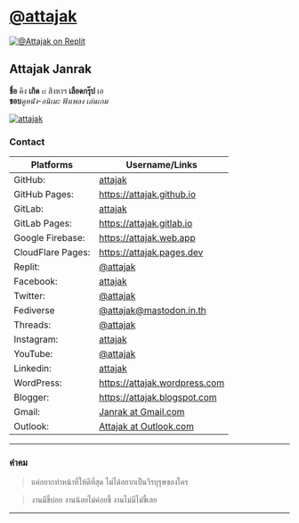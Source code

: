 # [@attajak](https://github.com/attajak)

<!-- Replit badge -->
[![@Attajak on Replit](https://replit.com/badge?caption=@Attajak%20on%20Replit)](https://replit.com/@attajak)
<!-- End Replit badge -->

## Attajak Janrak
**ชื่อ** คิง **เกิด** ๘ สิงหาฯ **เลือดกรุ๊ป** เอ  
**ชอบ**_ดูหนัง-อนิเมะ_ _ฟังเพลง_ _เล่นเกม_

[![attajak](https://attajak.github.io/assets/images/attajak.jpg)](https://attajak.github.io)

### Contact

Platforms | Username/Links
--- | ---
GitHub: | [attajak](https://github.com/attajak)
GitHub Pages: | <https://attajak.github.io>
GitLab: | [attajak](https://gitlab.com/attajak)
GitLab Pages: | <https://attajak.gitlab.io>
Google Firebase: | <https://attajak.web.app>
CloudFlare Pages: | <https://attajak.pages.dev>
Replit: | [@attajak](https://replit.com/@attajak)
Facebook: | [attajak](https://facebook.com/attajak)
Twitter: | [@attajak](https://twitter.com/attajak)
Fediverse | [@attajak@mastodon.in.th](https://mastodon.in.th/@attajak)
Threads: | [@attajak](https://www.threads.net/@attajak)
Instagram: | [attajak](https://instagram.com/attajak)
YouTube: | [@attajak](https://youtube.com/@attajak)
Linkedin: | [attajak](https:/linkedin.com/in/attajak)
WordPress: | <https://attajak.wordpress.com>
Blogger: | <https://attajak.blogspot.com>
Gmail: | [Janrak at Gmail.com](mailto:janrak@gmail.com)
Outlook: | [Attajak at Outlook.com](mailto:attajak@outlook.com)

---

### คำคม
> แค่อยากทำหน้าที่ให้ดีที่สุด ไม่ได้อยากเป็นวีรบุรุษของใคร

> งานมีขี้บ่อย งานน้อยไม่ค่อยขี้ งานไม่มีไม่ขี้เลย

---

<!---
## Welcome

- 👋 Hi, I’m [@attajak](https://github.com/attajak)
- 👀 I’m interested in ...
- 🌱 I’m currently learning ...
- 💞️ I’m looking to collaborate on ...
- 📫 How to reach me ...
--->

<!---
attajak/attajak is a ✨ special ✨ repository because its `README.md` (this file) appears on your GitHub profile.
You can click the Preview link to take a look at your changes.
--->
